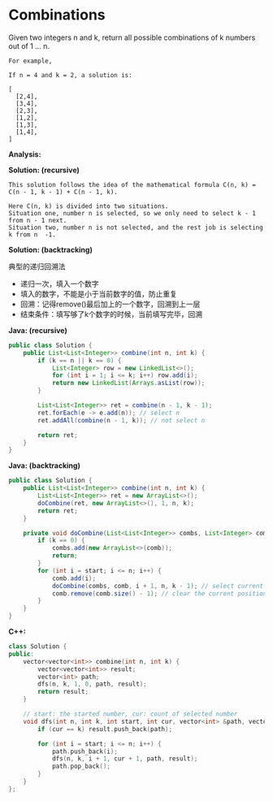 # Combinations

Given two integers n and k, return all possible combinations of k numbers out of 1 ... n.

    For example,

    If n = 4 and k = 2, a solution is:

    [
      [2,4],
      [3,4],
      [2,3],
      [1,2],
      [1,3],
      [1,4],
    ]

**Analysis:**

**Solution: (recursive)**
```
This solution follows the idea of the mathematical formula C(n, k) = C(n - 1, k - 1) + C(n - 1, k).

Here C(n, k) is divided into two situations.
Situation one, number n is selected, so we only need to select k - 1 from n - 1 next.
Situation two, number n is not selected, and the rest job is selecting k from n  -1.
```

**Solution: (backtracking)**

典型的递归回溯法

- 递归一次，填入一个数字
- 填入的数字，不能是小于当前数字的值，防止重复
- 回溯：记得remove()最后加上的一个数字，回溯到上一层
- 结束条件：填写够了k个数字的时候，当前填写完毕，回溯

**Java: (recursive)**
```java
public class Solution {
    public List<List<Integer>> combine(int n, int k) {
        if (k == n || k == 0) {
            List<Integer> row = new LinkedList<>();
            for (int i = 1; i <= k; i++) row.add(i);
            return new LinkedList(Arrays.asList(row));
        }

        List<List<Integer>> ret = combine(n - 1, k - 1);
        ret.forEach(e -> e.add(n)); // select n
        ret.addAll(combine(n - 1, k)); // not select n

        return ret;
    }
}
```

**Java: (backtracking)**
```java
public class Solution {
    public List<List<Integer>> combine(int n, int k) {
        List<List<Integer>> ret = new ArrayList<>();
        doCombine(ret, new ArrayList<>(), 1, n, k);
        return ret;
    }

    private void doCombine(List<List<Integer>> combs, List<Integer> comb, int start, int n, int k) {
        if (k == 0) {
            combs.add(new ArrayList<>(comb));
            return;
        }
        for (int i = start; i <= n; i++) {
            comb.add(i);
            doCombine(combs, comb, i + 1, n, k - 1); // select current position, process next position
            comb.remove(comb.size() - 1); // clear the current position to try next possible number
        }
    }
}
```

**C++:**
```c++
class Solution {
public:
    vector<vector<int>> combine(int n, int k) {
        vector<vector<int>> result;
        vector<int> path;
        dfs(n, k, 1, 0, path, result);
        return result;
    }

    // start: the started number, cur: count of selected number
    void dfs(int n, int k, int start, int cur, vector<int> &path, vector<vector<int>> &result) {
        if (cur == k) result.push_back(path);

        for (int i = start; i <= n; i++) {
            path.push_back(i);
            dfs(n, k, i + 1, cur + 1, path, result);
            path.pop_back();
        }
    }
};
```

